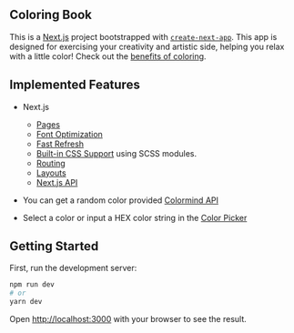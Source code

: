 ## Coloring Book

This is a [Next.js](https://nextjs.org/) project bootstrapped with [`create-next-app`](https://github.com/vercel/next.js/tree/canary/packages/create-next-app).
This app is designed for exercising your creativity and artistic side, helping you relax with a little color! Check out the [benefits of coloring](https://www.webmd.com/balance/features/benefits-coloring-adults).

## Implemented Features

- Next.js
  - [Pages](https://nextjs.org/docs/basic-features/pages)
  - [Font Optimization](https://nextjs.org/docs/basic-features/font-optimization)
  - [Fast Refresh](https://nextjs.org/docs/basic-features/fast-refresh)
  - [Built-in CSS Support](https://nextjs.org/docs/basic-features/built-in-css-support) using SCSS modules.
  - [Routing](https://nextjs.org/docs/routing/introduction)
  - [Layouts](https://nextjs.org/docs/basic-features/layouts)
  - [Next.js API](https://nextjs.org/docs/api-reference/next/link)

- You can get a random color provided [Colormind API](http://colormind.io/api-access/)
- Select a color or input a HEX color string in the [Color Picker](https://github.com/omgovich/react-colorful)

## Getting Started

First, run the development server:

```bash
npm run dev
# or
yarn dev
```

Open [http://localhost:3000](http://localhost:3000) with your browser to see the result.
